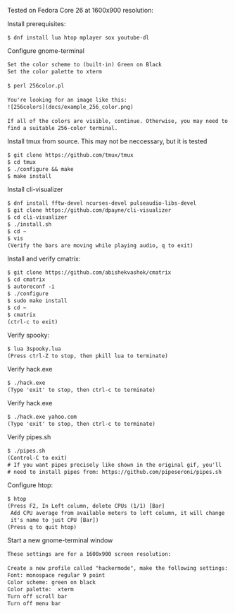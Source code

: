 Tested on Fedora Core 26 at 1600x900 resolution:

Install prerequisites:

    $ dnf install lua htop mplayer sox youtube-dl

Configure gnome-terminal

    Set the color scheme to (built-in) Green on Black
    Set the color palette to xterm

    $ perl 256color.pl

    You're looking for an image like this:
    ![256colors](docs/example_256_color.png)
    
    If all of the colors are visible, continue. Otherwise, you may need to
    find a suitable 256-color terminal.

Install tmux from source. This may not be neccessary, but it is tested

    $ git clone https://github.com/tmux/tmux
    $ cd tmux
    $ ./configure && make
    $ make install

Install cli-visualizer

    $ dnf install fftw-devel ncurses-devel pulseaudio-libs-devel
    $ git clone https://github.com/dpayne/cli-visualizer
    $ cd cli-visualizer
    $ ./install.sh
    $ cd ~
    $ vis
    (Verify the bars are moving while playing audio, q to exit)

Install and verify cmatrix:

    $ git clone https://github.com/abishekvashok/cmatrix
    $ cd cmatrix
    $ autoreconf -i
    $ ./configure
    $ sudo make install
    $ cd ~
    $ cmatrix
    (ctrl-c to exit)


Verify spooky:

    $ lua 3spooky.lua 
    (Press ctrl-Z to stop, then pkill lua to terminate)

Verify hack.exe
    
    $ ./hack.exe
    (Type 'exit' to stop, then ctrl-c to terminate)

Verify hack.exe
    
    $ ./hack.exe yahoo.com
    (Type 'exit' to stop, then ctrl-c to terminate)

Verify pipes.sh

    $ ./pipes.sh
    (Control-C to exit)
    # If you want pipes precisely like shown in the original gif, you'll
    # need to install pipes from: https://github.com/pipeseroni/pipes.sh

Configure htop:

    $ htop
    (Press F2, In Left column, delete CPUs (1/1) [Bar]
     Add CPU average from available meters to left column, it will change
     it's name to just CPU [Bar])
    (Press q to quit htop)

Start a new gnome-terminal window

    These settings are for a 1600x900 screen resolution:

    Create a new profile called "hackermode", make the following settings:
    Font: monospace regular 9 point
    Color scheme: green on black
    Color palette:  xterm
    Turn off scroll bar
    Turn off menu bar


